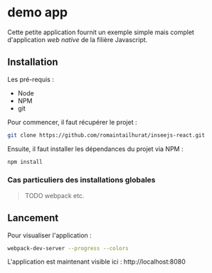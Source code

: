 # demo app

Cette petite application fournit un exemple simple mais complet d'application *web native* de la filière Javascript.

## Installation

Les pré-requis :
- Node
- NPM
- git

Pour commencer, il faut récupérer le projet :

```bash
git clone https://github.com/romaintailhurat/inseejs-react.git
```

Ensuite, il faut installer les dépendances du projet via NPM :

```bash
npm install
```

### Cas particuliers des installations globales

> TODO webpack etc.

## Lancement

Pour visualiser l'application :

```bash
webpack-dev-server --progress --colors
```

L'application est maintenant visible ici : http://localhost:8080
